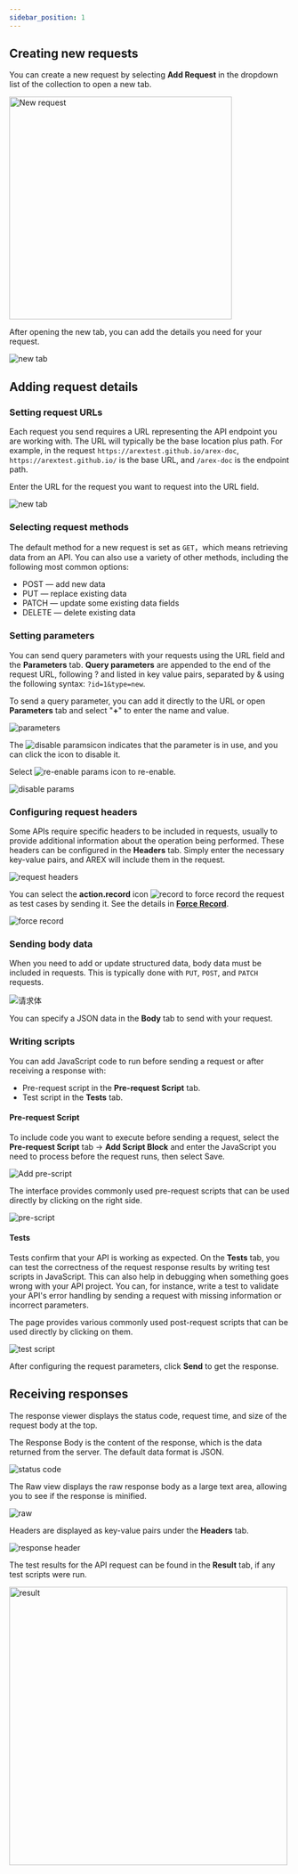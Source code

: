 ```yaml
---
sidebar_position: 1
---
```


## Creating new requests

You can create a new request by selecting **Add Request** in the dropdown list of the collection to open a new tab.

<img src="https://i.328888.xyz/2023/02/09/3T59J.png" alt="New request" width="400" height="" />

After opening the new tab, you can add the details you need for your request.

![new tab](../resource/c2.request.png)

## Adding request details

### Setting request URLs

Each request you send requires a URL representing the API endpoint you are working with. The URL will typically be the base location plus path. For example, in the request `https://arextest.github.io/arex-doc`, `https://arextest.github.io/` is the base URL, and `/arex-doc` is the endpoint path.

Enter the URL for the request you want to request into the URL field.

![new tab](../resource/c2.requestURL.png)

### Selecting request methods

The default method for a new request is set as `GET`，which means retrieving data from an API. You can also use a variety of other methods, including the following most common options:

- POST — add new data
- PUT — replace existing data
- PATCH — update some existing data fields
- DELETE — delete existing data

### Setting parameters

You can send query parameters with your requests using the URL field and the **Parameters** tab. **Query parameters** are appended to the end of the request URL, following ? and listed in key value pairs, separated by & using the following syntax: `?id=1&type=new`.

To send a query parameter, you can add it directly to the URL or open **Parameters** tab and select "**+**" to enter the name and value.

![parameters](../resource/c2.parameters.png)

The ![disable params](../resource/c2.save.png)icon indicates that the parameter is in use, and you can click the icon to disable it.

Select ![re-enable params](../resource/c2.ban.png) icon to re-enable.

![disable params](../resource/c2.ban2.png)

### Configuring request headers

Some APIs require specific headers to be included in requests, usually to provide additional information about the operation being performed. These headers can be configured in the **Headers** tab. Simply enter the necessary key-value pairs, and AREX will include them in the request.

![request headers](../resource/c2.header.png)

You can select the **action.record** icon ![record](../resource/recordicon.png) to force record the request as test cases by sending it. See the details in [**Force Record**](/docs/chapter%203/Force%20record).

![force record](../resource/c1.force.record.png)

### Sending body data

When you need to add or update structured data, body data must be included in requests. This is typically done with `PUT`, `POST`, and `PATCH` requests.

![请求体](../resource/c2.body.png)

You can specify a JSON data in the **Body** tab to send with your request.

### Writing scripts

You can add JavaScript code to run before sending a request or after receiving a response with:

- Pre-request script in the **Pre-request Script** tab.
- Test script in the **Tests** tab.

#### Pre-request Script

To include code you want to execute before sending a request, select the **Pre-request Script** tab → **Add Script Block** and enter the JavaScript you need to process before the request runs, then select Save.

![Add pre-script](../resource/c2.add.pre.png)

The interface provides commonly used pre-request scripts that can be used directly by clicking on the right side.

![pre-script](../resource/c2.pre.demo.png)

#### Tests

Tests confirm that your API is working as expected. On the **Tests** tab, you can test the correctness of the request response results by writing test scripts in JavaScript. This can also help in debugging when something goes wrong with your API project. You can, for instance, write a test to validate your API's error handling by sending a request with missing information or incorrect parameters.

The page provides various commonly used post-request scripts that can be used directly by clicking on them.

![test script](../resource/c2.tests.png)

After configuring the request parameters, click **Send** to get the response.

## Receiving responses

The response viewer displays the status code, request time, and size of the request body at the top.

The Response Body is the content of the response, which is the data returned from the server. The default data format is JSON.

![status code](../resource/c2.response.png)

The Raw view displays the raw response body as a large text area, allowing you to see if the response is minified.

![raw](../resource/c2.raw.png)

Headers are displayed as key-value pairs under the **Headers** tab. 

![response header](../resource/c2.response.header.png)

The test results for the API request can be found in the **Result** tab, if any test scripts were run.

<img src="https://i.328888.xyz/2023/02/09/3aRio.png" alt="result" width="500" height="" />

